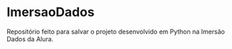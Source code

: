 # ImersaoDados
Repositório feito para salvar o projeto desenvolvido em Python na Imersão Dados da Alura.
